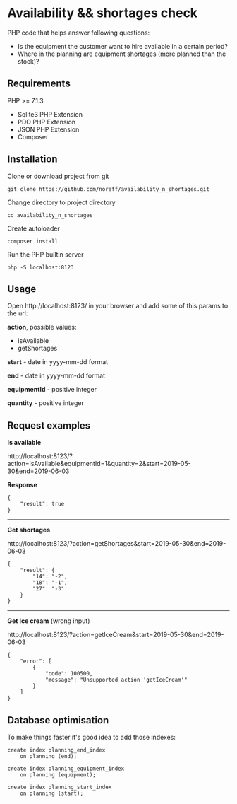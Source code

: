 # Availability && shortages check

PHP code that helps answer following questions: 
- Is the equipment the customer want to hire available in a certain period?
- Where in the planning are equipment shortages (more planned than the stock)?

## Requirements
PHP >= 7.1.3
- Sqlite3 PHP Extension
- PDO PHP Extension
- JSON PHP Extension
- Composer

## Installation

Clone or download project from git

```git clone https://github.com/noreff/availability_n_shortages.git```

Change directory to project directory

```cd availability_n_shortages```

Create autoloader

```composer install```

Run the PHP builtin server 

```php -S localhost:8123```

## Usage

Open http://localhost:8123/ in your browser and add some of this params to the url:

**action**, possible values:

- isAvailable
- getShortages

**start** - date in yyyy-mm-dd format

**end**  - date in yyyy-mm-dd format

**equipmentId** - positive integer

**quantity** - positive integer

## Request examples

**Is available**

http://localhost:8123/?action=isAvailable&equipmentId=1&quantity=2&start=2019-05-30&end=2019-06-03

**Response**

```
{
    "result": true
}
```

___

**Get shortages**

http://localhost:8123/?action=getShortages&start=2019-05-30&end=2019-06-03

```
{
    "result": {
        "14": "-2",
        "18": "-1",
        "27": "-3"
    }
}
```
___


**Get Ice cream** (wrong input)

http://localhost:8123/?action=getIceCream&start=2019-05-30&end=2019-06-03

```
{
    "error": [
        {
            "code": 100500,
            "message": "Unsupported action 'getIceCream'"
        }
    ]
}
```

## Database optimisation

To make things faster it's good idea to add those indexes:

```
create index planning_end_index
	on planning (end);

create index planning_equipment_index
	on planning (equipment);

create index planning_start_index
	on planning (start);
```


